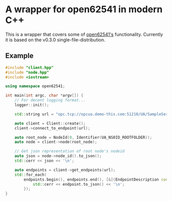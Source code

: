 # A wrapper for open62541 in modern C++

This is a wrapper that covers some of [open62541's](https://github.com/open62541/open62541)
functionality. Currently it is based on the v0.3.0 single-file-distribution.

## Example

```c++
#include "client.hpp"
#include "node.hpp"
#include <iostream>

using namespace open62541;

int main(int argc, char *argv[]) {
    // For decent logging format...
    logger::init();

    std::string url = "opc.tcp://opcua.demo-this.com:51210/UA/SampleServer";

    auto client = Client::create();
    client->connect_to_endpoint(url);

    auto root_node = NodeId(0, Identifier(UA_NS0ID_ROOTFOLDER));
    auto node = client->node(root_node);

    // Get json representation of root node's nodeid
    auto json = node->node_id().to_json();
    std::cerr << json << '\n';

    auto endpoints = client->get_endpoints(url);
    std::for_each(
        endpoints.begin(), endpoints.end(), [&](EndpointDescription const &endpoint) {
            std::cerr << endpoint.to_json() << '\n';
        });
}
```
